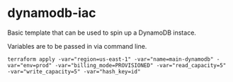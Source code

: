 # dynamodb-iac

Basic template that can be used to spin up a DynamoDB instace.

Variables are to be passed in via command line.

```
terraform apply -var="region=us-east-1" -var="name=main-dynamodb" -var="env=prod" -var="billing_mode=PROVISIONED" -var="read_capacity=5" -var="write_capacity=5" -var="hash_key=id"
```
